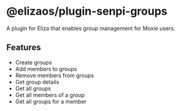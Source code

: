 # @elizaos/plugin-senpi-groups

A plugin for Eliza that enables group management for Moxie users.

## Features

- Create groups
- Add members to groups
- Remove members from groups
- Get group details
- Get all groups
- Get all members of a group
- Get all groups for a member
